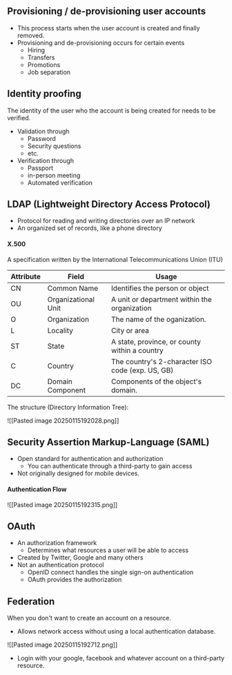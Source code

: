 ## Provisioning / de-provisioning user accounts

- This process starts when the user account is created and finally removed.
- Provisioning and de-provisioning occurs for certain events
	- Hiring
	- Transfers
	- Promotions
	- Job separation

## Identity proofing

The identity of the user who the account is being created for needs to be verified.
- Validation through
	- Password
	- Security questions
	- etc.
- Verification through
	- Passport
	- in-person meeting
	- Automated verification
## LDAP (Lightweight Directory Access Protocol)

- Protocol for reading and writing directories over an IP network
- An organized set of records, like a phone directory

#### X.500

A specification written by the International Telecommunications Union (ITU)

| Attribute | Field               | Usage                                            |
| --------- | ------------------- | ------------------------------------------------ |
| CN        | Common Name         | Identifies the person or object                  |
| OU        | Organizational Unit | A unit or department within the organization     |
| O         | Organization        | The name of the oganization.                     |
| L         | Locality            | City or area                                     |
| ST        | State               | A state, province, or county within a country    |
| C         | Country             | The country's 2-character ISO code (exp. US, GB) |
| DC        | Domain Component    | Components of the object's domain.               |
The structure (Directory Information Tree):

![[Pasted image 20250115192028.png]]

## Security Assertion Markup-Language (SAML)

- Open standard for authentication and authorization
	- You can authenticate through a third-party to gain access
- Not originally designed for mobile devices.

#### Authentication Flow

![[Pasted image 20250115192315.png]]

## OAuth

- An authorization framework
	- Determines what resources a user will be able to access
- Created by Twitter, Google and many others
- Not an authentication protocol
	- OpenID connect handles the single sign-on authentication
	- OAuth provides the authorization

## Federation

When you don't want to create an account on a resource.

- Allows network access without using a local authentication database.

![[Pasted image 20250115192712.png]]

- Login with your google, facebook and whatever account on a third-party resource. 

